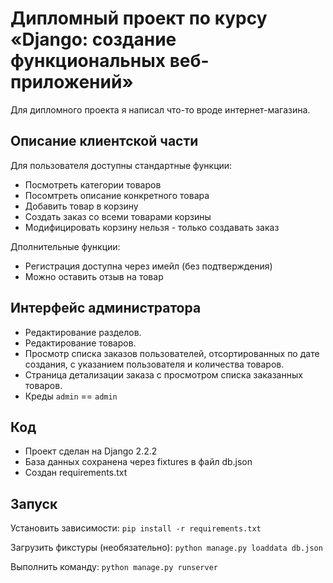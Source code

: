 # Дипломный проект по курсу «Django: создание функциональных веб-приложений»

Для дипломного проекта я написал что-то вроде интернет-магазина.


## Описание клиентской части

Для пользователя доступны стандартные функции:

* Посмотреть категории товаров
* Посомтреть описание конкретного товара
* Добавить товар в корзину
* Создать заказ со всеми товарами корзины
* Модифицировать корзину нельзя - только создавать заказ
    
Дполнительные функции:

* Регистрация доступна через имейл (без подтверждения)
* Можно оставить отзыв на товар


## Интерфейс администратора

* Редактирование разделов.
* Редактирование товаров.
* Просмотр списка заказов пользователей, отсортированных по дате создания,
    с указанием пользователя и количества товаров.
* Страница детализации заказа с просмотром списка заказанных товаров.
* Креды `admin` == `admin`


## Код

* Проект сделан на Django 2.2.2
* База данных сохранена через fixtures в файл db.json
* Создан requirements.txt


## Запуск

Установить зависимости:
`pip install -r requirements.txt`

Загрузить фикстуры (необязательно):
`python manage.py loaddata db.json`

Выполнить команду:
`python manage.py runserver`